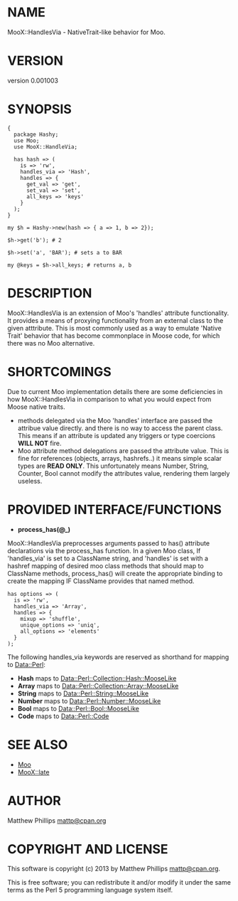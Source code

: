# NAME

MooX::HandlesVia - NativeTrait-like behavior for Moo.

# VERSION

version 0.001003

# SYNOPSIS

    {
      package Hashy;
      use Moo;
      use MooX::HandleVia;

      has hash => (
        is => 'rw',
        handles_via => 'Hash',
        handles => {
          get_val => 'get',
          set_val => 'set',
          all_keys => 'keys'
        }
      );
    }

    my $h = Hashy->new(hash => { a => 1, b => 2});

    $h->get('b'); # 2

    $h->set('a', 'BAR'); # sets a to BAR

    my @keys = $h->all_keys; # returns a, b

# DESCRIPTION

MooX::HandlesVia is an extension of Moo's 'handles' attribute functionality. It
provides a means of proxying functionality from an external class to the given
atttribute. This is most commonly used as a way to emulate 'Native Trait'
behavior that has become commonplace in Moose code, for which there was no Moo
alternative.

# SHORTCOMINGS

Due to current Moo implementation details there are some deficiencies in how
MooX::HandlesVia in comparison to what you would expect from Moose native
traits.

- methods delegated via the Moo 'handles' interface are passed the
attribue value directly. and there is no way to access the parent class. This
means if an attribute is updated any triggers or type coercions __WILL NOT__
fire.
- Moo attribute method delegations are passed the attribute value. This
is fine for references (objects, arrays, hashrefs..) it means simple scalar
types are __READ ONLY__. This unfortunately means Number, String, Counter, Bool
cannot modify the attributes value, rendering them largely useless.

# PROVIDED INTERFACE/FUNCTIONS

- __process\_has(@\_)__

MooX::HandlesVia preprocesses arguments passed to has() attribute declarations
via the process\_has function. In a given Moo class, If 'handles\_via' is set to
a ClassName string, and 'handles' is set with a hashref mapping of desired moo
class methods that should map to ClassName methods, process\_has() will create
the appropriate binding to create the mapping IF ClassName provides that named
method.

    has options => (
      is => 'rw',
      handles_via => 'Array',
      handles => {
        mixup => 'shuffle',
        unique_options => 'uniq',
        all_options => 'elements'
      }
    );

The following handles\_via keywords are reserved as shorthand for mapping to
[Data::Perl](http://search.cpan.org/perldoc?Data::Perl):

- __Hash__ maps to [Data::Perl::Collection::Hash::MooseLike](http://search.cpan.org/perldoc?Data::Perl::Collection::Hash::MooseLike)
- __Array__ maps to [Data::Perl::Collection::Array::MooseLike](http://search.cpan.org/perldoc?Data::Perl::Collection::Array::MooseLike)
- __String__ maps to [Data::Perl::String::MooseLike](http://search.cpan.org/perldoc?Data::Perl::String::MooseLike)
- __Number__ maps to [Data::Perl::Number::MooseLike](http://search.cpan.org/perldoc?Data::Perl::Number::MooseLike)
- __Bool__ maps to [Data::Perl::Bool::MooseLike](http://search.cpan.org/perldoc?Data::Perl::Bool::MooseLike)
- __Code__ maps to [Data::Perl::Code](http://search.cpan.org/perldoc?Data::Perl::Code)

# SEE ALSO

- [Moo](http://search.cpan.org/perldoc?Moo)
- [MooX::late](http://search.cpan.org/perldoc?MooX::late)

# AUTHOR

Matthew Phillips <mattp@cpan.org>

# COPYRIGHT AND LICENSE

This software is copyright (c) 2013 by Matthew Phillips <mattp@cpan.org>.

This is free software; you can redistribute it and/or modify it under
the same terms as the Perl 5 programming language system itself.
